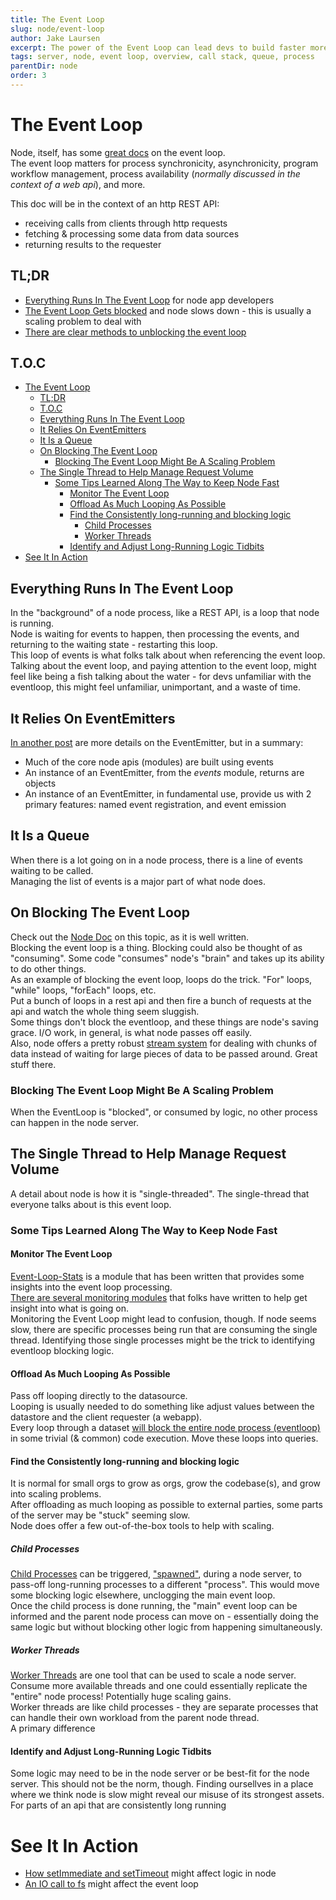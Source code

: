 ```yaml
---
title: The Event Loop
slug: node/event-loop
author: Jake Laursen
excerpt: The power of the Event Loop can lead devs to build faster more reliable node systems
tags: server, node, event loop, overview, call stack, queue, process
parentDir: node
order: 3
---
```


# The Event Loop
Node, itself, has some [great docs](https://nodejs.org/en/docs/guides/event-loop-timers-and-nexttick/) on the event loop.  
The event loop matters for process synchronicity, asynchronicity, program workflow management, process availability (_normally discussed in the context of a web api_), and more.  

This doc will be in the context of an http REST API: 
- receiving calls from clients through http requests
- fetching & processing some data from data sources
- returning results to the requester

## TL;DR
- [Everything Runs In The Event Loop](#everything-runs-in-the-event-loop) for node app developers
- [The Event Loop Gets blocked](#on-blocking-the-event-loop) and node slows down - this is usually a scaling problem to deal with
- [There are clear methods to unblocking the event loop](#some-tips-learned-along-the-way-to-keep-node-fast)

## T.O.C
- [The Event Loop](#the-event-loop)
  - [TL;DR](#tldr)
  - [T.O.C](#toc)
  - [Everything Runs In The Event Loop](#everything-runs-in-the-event-loop)
  - [It Relies On EventEmitters](#it-relies-on-eventemitters)
  - [It Is a Queue](#it-is-a-queue)
  - [On Blocking The Event Loop](#on-blocking-the-event-loop)
    - [Blocking The Event Loop Might Be A Scaling Problem](#blocking-the-event-loop-might-be-a-scaling-problem)
  - [The Single Thread to Help Manage Request Volume](#the-single-thread-to-help-manage-request-volume)
    - [Some Tips Learned Along The Way to Keep Node Fast](#some-tips-learned-along-the-way-to-keep-node-fast)
      - [Monitor The Event Loop](#monitor-the-event-loop)
      - [Offload As Much Looping As Possible](#offload-as-much-looping-as-possible)
      - [Find the Consistently long-running and blocking logic](#find-the-consistently-long-running-and-blocking-logic)
        - [Child Processes](#child-processes)
        - [Worker Threads](#worker-threads)
      - [Identify and Adjust Long-Running Logic Tidbits](#identify-and-adjust-long-running-logic-tidbits)
- [See It In Action](#see-it-in-action)

## Everything Runs In The Event Loop
In the "background" of a node process, like a REST API, is a loop that node is running.  
Node is waiting for events to happen, then processing the events, and returning to the waiting state - restarting this loop.  
This loop of events is what folks talk about when referencing the event loop.  
Talking about the event loop, and paying attention to the event loop, might feel like being a fish talking about the water - for devs unfamiliar with the eventloop, this might feel unfamiliar, unimportant, and a waste of time.  

## It Relies On EventEmitters
[In another post](/node/event-loop/event-emitters) are more details on the EventEmitter, but in a summary:
- Much of the core node apis (modules) are built using events
- An instance of an EventEmitter, from the _events_ module, returns are objects
- An instance of an EventEmitter, in fundamental use, provide us with 2 primary features: named event registration, and event emission

## It Is a Queue
When there is a lot going on in a node process, there is a line of events waiting to be called.  
Managing the list of events is a major part of what node does.  

## On Blocking The Event Loop
Check out the [Node Doc](https://nodejs.org/en/docs/guides/dont-block-the-event-loop/) on this topic, as it is well written.  
Blocking the event loop is a thing. Blocking could also be thought of as "consuming". Some code "consumes" node's "brain" and takes up its ability to do other things.  
As an example of blocking the event loop, loops do the trick. "For" loops, "while" loops, "forEach" loops, etc.  
Put a bunch of loops in a rest api and then fire a bunch of requests at the api and watch the whole thing seem sluggish.  
Some things don't block the eventloop, and these things are node's saving grace. I/O work, in general, is what node passes off easily.  
Also, node offers a pretty robust [stream system](https://nodejs.org/docs/latest-v16.x/api/stream.html#stream) for dealing with chunks of data instead of waiting for large pieces of data to be passed around. Great stuff there.  

### Blocking The Event Loop Might Be A Scaling Problem
When the EventLoop is "blocked", or consumed by logic, no other process can happen in the node server.  

## The Single Thread to Help Manage Request Volume
A detail about node is how it is "single-threaded". The single-thread that everyone talks about is this event loop.  


### Some Tips Learned Along The Way to Keep Node Fast
#### Monitor The Event Loop
[Event-Loop-Stats](https://www.npmjs.com/package/event-loop-stats) is a module that has been written that provides some insights into the event loop processing.  
[There are several monitoring modules](https://npmtrends.com/event-loop-lag-vs-event-loop-monitor-vs-event-loop-stats-vs-toobusy-js) that folks have written to help get insight into what is going on.  
Monitoring the Event Loop might lead to confusion, though. If node seems slow, there are specific processes being run that are consuming the single thread. Identifying those single processes might be the trick to identifying eventloop blocking logic.  

#### Offload As Much Looping As Possible
Pass off looping directly to the datasource.  
Looping is usually needed to do something like adjust values between the datastore and the client requester (a webapp).  
Every loop through a dataset [will block the entire node process (eventloop)](#the-event-loop-can-get-blocked-by-your-code) in some trivial (& common) code execution. Move these loops into queries.  

#### Find the Consistently long-running and blocking logic
It is normal for small orgs to grow as orgs, grow the codebase(s), and grow into scaling problems.  
After offloading as much looping as possible to external parties, some parts of the server may be "stuck" seeming slow.  
Node does offer a few out-of-the-box tools to help with scaling.  

##### Child Processes
[Child Processes](https://nodejs.org/docs/latest-v16.x/api/child_process.html#child-process) can be triggered, ["spawned"](https://nodejs.org/docs/latest-v16.x/api/child_process.html#child_processspawncommand-args-options), during a node server, to pass-off long-running processes to a different "process". This would move some blocking logic elsewhere, unclogging the main event loop.  
Once the child process is done running, the "main" event loop can be informed and the parent node process can move on - essentially doing the same logic but without blocking other logic from happening simultaneously.  
##### Worker Threads
[Worker Threads](https://nodejs.org/docs/latest-v16.x/api/worker_threads.html#worker-threads) are one tool that can be used to scale a node server.  
Consume more available threads and one could essentially replicate the "entire" node process! Potentially huge scaling gains.  
Worker threads are like child processes - they are separate processes that can handle their own workload from the parent node thread.  
A primary difference 

#### Identify and Adjust Long-Running Logic Tidbits
Some logic may need to be in the node server or be best-fit for the node server. This should not be the norm, though. Finding oursellves in a place where we think node is slow might reveal our misuse of its strongest assets.  
For parts of an api that are consistently long running

# See It In Action
- [How setImmediate and setTimeout](/node/event-loop/in-action) might affect logic in node
- [An IO call to fs](/node/event-loop/in-action#including-an-io-call) might affect the event loop